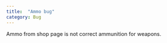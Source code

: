 ```yaml
---
title:  "Ammo bug"
category: Bug
---
```

Ammo from shop page is not correct ammunition for weapons.
